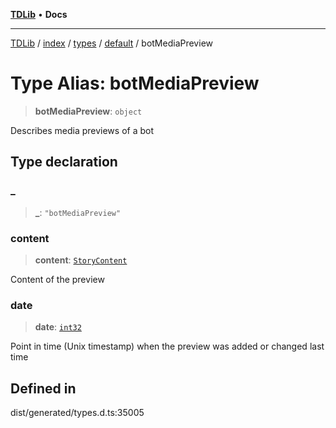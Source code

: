 [**TDLib**](../../../../../../README.md) • **Docs**

***

[TDLib](../../../../../../modules.md) / [index](../../../../../README.md) / [types](../../../README.md) / [default](../README.md) / botMediaPreview

# Type Alias: botMediaPreview

> **botMediaPreview**: `object`

Describes media previews of a bot

## Type declaration

### \_

> **\_**: `"botMediaPreview"`

### content

> **content**: [`StoryContent`](StoryContent.md)

Content of the preview

### date

> **date**: [`int32`](int32.md)

Point in time (Unix timestamp) when the preview was added or changed last time

## Defined in

dist/generated/types.d.ts:35005
